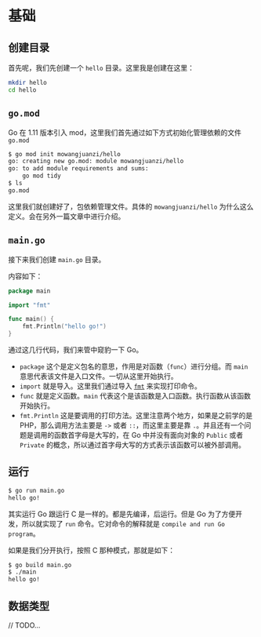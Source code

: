 # 基础

## 创建目录

首先呢，我们先创建一个 `hello` 目录。这里我是创建在这里：

```bash
mkdir hello
cd hello
```

## `go.mod`

Go 在 1.11 版本引入 mod，这里我们首先通过如下方式初始化管理依赖的文件 `go.mod`

```bash
$ go mod init mowangjuanzi/hello
go: creating new go.mod: module mowangjuanzi/hello
go: to add module requirements and sums:
	go mod tidy
$ ls
go.mod
```

这里我们就创建好了，包依赖管理文件。具体的 `mowangjuanzi/hello` 为什么这么定义。会在另外一篇文章中进行介绍。

## `main.go`

接下来我们创建 `main.go` 目录。

内容如下：

```go
package main

import "fmt"

func main() {
	fmt.Println("hello go!")
}
```

通过这几行代码，我们来管中窥豹一下 Go。

- `package` 这个是定义包名的意思，作用是对函数（`func`）进行分组。而 `main` 意思代表该文件是入口文件。一切从这里开始执行。
- `import` 就是导入。这里我们通过导入 [`fmt`](https://pkg.go.dev/fmt) 来实现打印命令。
- `func` 就是定义函数。`main` 代表这个是该函数是入口函数。执行函数从该函数开始执行。
- `fmt.Println` 这是要调用的打印方法。这里注意两个地方，如果是之前学的是 PHP，那么调用方法主要是 `->` 或者 `::`，而这里主要是靠 `.`。并且还有一个问题是调用的函数首字母是大写的，在 Go 中并没有面向对象的 `Public` 或者 `Private` 的概念，所以通过首字母大写的方式表示该函数可以被外部调用。

## 运行

```bash
$ go run main.go 
hello go!
```

其实运行 Go 跟运行 C 是一样的。都是先编译，后运行。但是 Go 为了方便开发，所以就实现了 `run` 命令。它对命令的解释就是 `compile and run Go program`。

如果是我们分开执行，按照 C 那种模式，那就是如下：

```bash
$ go build main.go 
$ ./main 
hello go!
```

## 数据类型

// TODO...